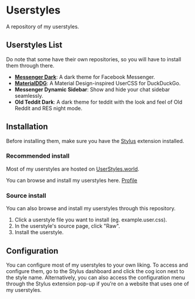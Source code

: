 # Userstyles
A repository of my userstyles.

## Userstyles List
Do note that some have their own repositories, so you will have to install them through there.

- **[Messenger Dark](https://codeberg.org/reizumi/MessengerDark)**: A dark theme for Facebook Messenger.
- **[MaterialDDG](https://codeberg.org/reizumi/MaterialDDG)**: A Material Design-inspired UserCSS for DuckDuckGo.
- **Messenger Dynamic Sidebar**: Show and hide your chat sidebar seamlessly.
- **Old Teddit Dark**: A dark theme for teddit with the look and feel of Old Reddit and RES night mode.

## Installation
Before installing them, make sure you have the [Stylus](https://add0n.com/stylus.html) extension installed.

### Recommended install
Most of my userstyles are hosted on [UserStyles.world](https://userstyles.world).

You can browse and install my userstyles here. [Profile](https://userstyles.world/user/reizumi)

### Source install
You can also browse and install my userstyles through this repository.

1. Click a userstyle file you want to install (eg. example.user.css).
2. In the userstyle's source page, click "Raw".
3. Install the userstyle.

## Configuration
You can configure most of my userstyles to your own liking. To access and configure them, go to the Stylus dashboard and click the cog icon next to the style name. Alternatively, you can also access the configuration menu through the Stylus extension pop-up if you’re on a website that uses one of my userstyles.
